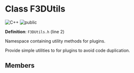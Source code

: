 # Class F3DUtils

![][C++]
![][public]

**Definition**: `F3DUtils.h` (line 2)

Namespace containing utility methods for plugins.

Provide simple utilities to for plugins to avoid code duplication.

## Members



[private]: https://img.shields.io/badge/-private-red (private)
[public]: https://img.shields.io/badge/-public-brightgreen (public)
[static]: https://img.shields.io/badge/-static-lightgrey (static)
[C++]: https://img.shields.io/badge/language-C%2B%2B-blue (C++)
[protected]: https://img.shields.io/badge/-protected-yellow (protected)